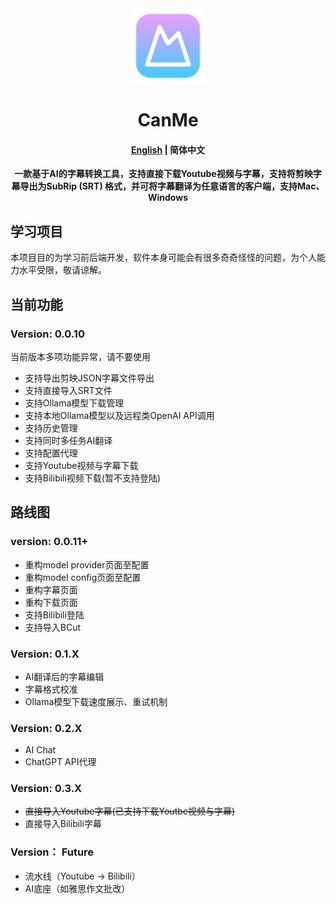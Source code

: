 <div align="center">
<a href="https://github.com/arnoldhao/canme/"><img src="build/appicon.png" width="120"/></a>
</div>
<h1 align="center">CanMe</h1>
<h4 align="center"><strong><a href="/">English</a></strong> | 简体中文</h4>
<div align="center">

<strong>一款基于AI的字幕转换工具，支持直接下载Youtube视频与字幕，支持将剪映字幕导出为SubRip (SRT) 格式，并可将字幕翻译为任意语言的客户端，支持Mac、Windows</strong>
</div>

## 学习项目
本项目目的为学习前后端开发，软件本身可能会有很多奇奇怪怪的问题，为个人能力水平受限，敬请谅解。

## 当前功能
### Version: 0.0.10
当前版本多项功能异常，请不要使用
- 支持导出剪映JSON字幕文件导出
- 支持直接导入SRT文件
- 支持Ollama模型下载管理
- 支持本地Ollama模型以及远程类OpenAI API调用
- 支持历史管理
- 支持同时多任务AI翻译
- 支持配置代理
- 支持Youtube视频与字幕下载
- 支持Bilibili视频下载(暂不支持登陆)

## 路线图
### version: 0.0.11+
- 重构model provider页面至配置
- 重构model config页面至配置
- 重构字幕页面
- 重构下载页面
- 支持Bilibili登陆
- 支持导入BCut

### Version: 0.1.X
- AI翻译后的字幕编辑
- 字幕格式校准
- Ollama模型下载速度展示、重试机制

### Version: 0.2.X
- AI Chat
- ChatGPT API代理

### Version: 0.3.X
- ~~直接导入Youtube字幕(已支持下载Youtbe视频与字幕)~~
- 直接导入Bilibili字幕

### Version： Future
- 流水线（Youtube -> Bilibili）
- AI底座（如雅思作文批改）